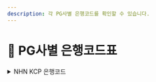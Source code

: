 ```yaml
---
description: 각 PG사별 은행코드를 확인할 수 있습니다.
---
```


# 🏦 PG사별 은행코드표

<details>

<summary>NHN KCP 은행코드</summary>

* KB국민은행 : BK04
* SC제일은행 : BK23
* 경남은행 : BK39
* 광주은행 : BK34
* 기업은행 : BK03
* 농협 : BK11
* 대구은행 : BK31
* 부산은행 : BK32
* 산업은행 : BK02
* 새마을금고 : BK45
* 수협 : BK07
* 신한은행 : BK88
* 신협 : BK48
* 외환은행 : BK81
* 우리은행 : BK20
* 우체국 : BK71
* 전북은행 : BK37
* 축협 : BK12
* 카카오뱅크 : BK90
* 케이뱅크 : BK89
* 하나은행 : BK81
* 한국씨티은행 : BK27
* 토스뱅크 : BK92

</details>

